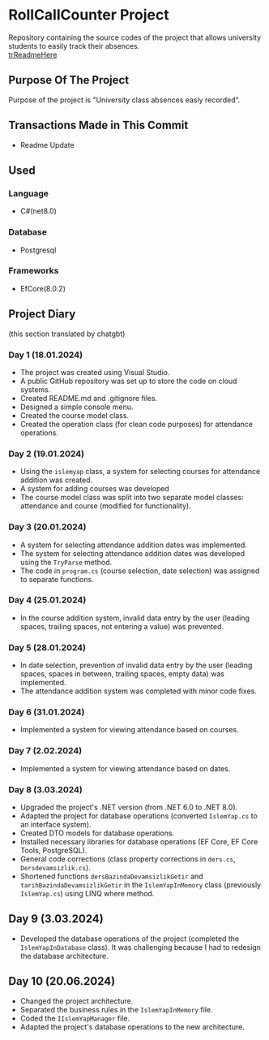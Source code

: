 

# RollCallCounter Project 
Repository containing the source codes of the project that allows university students to easily track their absences.
<br>
[trReadmeHere](https://github.com/fatihemregit/RollCallCounter/blob/master/README_TR.md)

## Purpose Of The Project
Purpose of the project is "University class absences easly recorded".
## Transactions Made in This Commit
+ Readme Update
## Used 
### Language
+ C#(net8.0)
### Database
+ Postgresql
### Frameworks
+ EfCore(8.0.2)

## Project Diary
(this section translated by chatgbt)
### Day 1 (18.01.2024)
+ The project was created using Visual Studio.
+ A public GitHub repository was set up to store the code on cloud systems.
+ Created README.md and .gitignore files.
+ Designed a simple console menu.
+ Created the course model class.
+ Created the operation class (for clean code purposes) for attendance operations.
### Day 2 (19.01.2024)
+ Using the `islemyap` class, a system for selecting courses for attendance addition was created.
+ A system for adding courses was developed
+ The course model class was split into two separate model classes: attendance and course (modified for functionality).
### Day 3 (20.01.2024)
+ A system for selecting attendance addition dates was implemented.
+ The system for selecting attendance addition dates was developed using the `TryParse` method.
+ The code in `program.cs` (course selection, date selection) was assigned to separate functions.
### Day 4 (25.01.2024)
+ In the course addition system, invalid data entry by the user (leading spaces, trailing spaces, not entering a value) was prevented.
### Day 5 (28.01.2024)
+ In date selection, prevention of invalid data entry by the user (leading spaces, spaces in between, trailing spaces, empty data) was implemented.
+ The attendance addition system was completed with minor code fixes.
### Day 6 (31.01.2024)
+ Implemented a system for viewing attendance based on courses.

### Day 7 (2.02.2024)
+ Implemented a system for viewing attendance based on dates.

### Day 8 (3.03.2024)
+ Upgraded the project's .NET version (from .NET 6.0 to .NET 8.0).
+ Adapted the project for database operations (converted `IslemYap.cs` to an interface system).
+ Created DTO models for database operations.
+ Installed necessary libraries for database operations (EF Core, EF Core Tools, PostgreSQL).
+ General code corrections (class property corrections in `ders.cs`, `Dersdevamsizlik.cs`).
+ Shortened functions `dersBazindaDevamsizlikGetir` and `tarihBazindaDevamsizlikGetir` in the `IslemYapInMemory` class (previously `IslemYap.cs`) using LINQ where method.

## Day 9 (3.03.2024)
+ Developed the database operations of the project (completed the `IslemYapInDatabase` class). It was challenging because I had to redesign the database architecture.
## Day 10 (20.06.2024)
+ Changed the project architecture.
+ Separated the business rules in the `IslemYapInMemory` file.
+ Coded the `IIslemYapManager` file.
+ Adapted the project's database operations to the new architecture.





